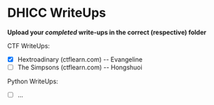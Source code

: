 # DHICC WriteUps

**Upload your *__completed__* write-ups in the correct (respective) folder**

CTF WriteUps:
- [x] Hextroadinary (ctflearn.com) -- Evangeline
- [ ] The Simpsons (ctflearn.com) -- Hongshuoi

Python WriteUps:
- [ ] ...
